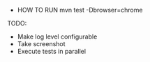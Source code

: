 * HOW TO RUN
mvn test -Dbrowser=chrome

TODO:
- Make log level configurable
- Take screenshot
- Execute tests in parallel